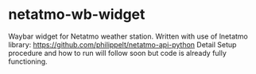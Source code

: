 # netatmo-wb-widget
Waybar widget for Netatmo weather station. Written with use of lnetatmo library: https://github.com/philippelt/netatmo-api-python
Detail Setup procedure and how to run will follow soon but code is already fully functioning.